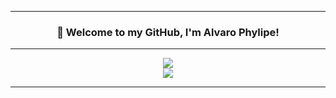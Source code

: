 
---
<div align = 'center'>
  <h3>
    👋 Welcome to my GitHub, I'm Alvaro Phylipe!
  </h3>
</div>

---
<div align = 'center'>
  <img src="https://github-readme-streak-stats.herokuapp.com?user=alvarophylipe&theme=merko&date_format=M%20j%5B%2C%20Y%5D"> <br>
  <img src="https://github-readme-stats.vercel.app/api/top-langs/?username=alvarophylipe&layout=compact&theme=merko">
</div>

---


<!--
**alvarophylipe/alvarophylipe** is a ✨ _special_ ✨ repository because its `README.md` (this file) appears on your GitHub profile.

Here are some ideas to get you started:

- 🔭 I’m currently working on ...
- 🌱 I’m currently learning ...
- 👯 I’m looking to collaborate on ...
- 🤔 I’m looking for help with ...
- 💬 Ask me about ...
- 📫 How to reach me: ...
- 😄 Pronouns: ...
- ⚡ Fun fact: ...
-->
